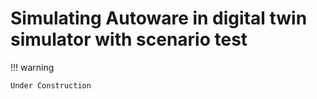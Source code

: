 # Simulating Autoware in digital twin simulator with scenario test

!!! warning

    Under Construction
